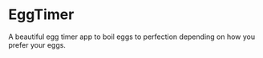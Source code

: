 # EggTimer
A beautiful egg timer app to boil eggs to perfection depending on how you prefer your eggs. 
